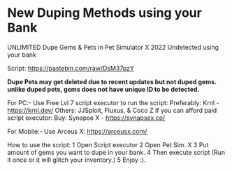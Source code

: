 # New Duping Methods using your Bank
UNLIMITED Dupe Gems &amp; Pets in Pet Simulator X 2022 Undetected using your bank

Script:
https://pastebin.com/raw/DsM37pzY

**Dupe Pets may get deleted due to recent updates but not duped gems. unlike duped pets, gems does not have unique ID to be detected.**

For PC:-
Use Free Lvl 7 script executor to run the script:
Preferably: Krnl - https://krnl.dev/
Others: JJSploit, Fluxus, & Coco Z
If you can afford paid script executor:
Buy: Synapse X - https://synapsex.co/

For Mobile:-
Use Arceus X: https://arceusx.com/

How to use the script:
1 Open Script executor 
2 Open Pet Sim. X
3 Put amount of gems you want to dupe in your bank.
4 Then execute script (Run it once or it will glitch your inventory.)
5 Enjoy :).


